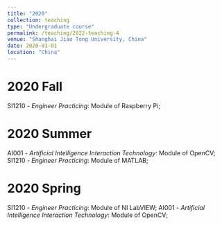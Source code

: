 ```yaml
---
title: "2020"
collection: teaching
type: "Undergraduate course"
permalink: /teaching/2022-teaching-4
venue: "Shanghai Jiao Tong University, China"
date: 2020-01-01
location: "China"
---
```


2020 Fall
======
SI1210 - *Engineer Practicing*: Module of Raspberry Pi;

2020 Summer
======
AI001 - *Artificial Intelligence Interaction Technology*: Module of OpenCV;
SI1210 - *Engineer Practicing*: Module of MATLAB;

2020 Spring
======
SI1210 - *Engineer Practicing*: Module of NI LabVIEW;
AI001 - *Artificial Intelligence Interaction Technology*: Module of OpenCV;
